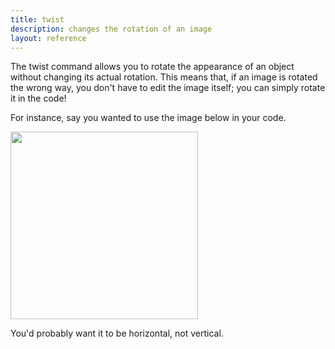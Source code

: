 ```yaml
---
title: twist
description: changes the rotation of an image
layout: reference
---
```


The twist command allows you to rotate the appearance of an object without changing its actual rotation. This means that, if an image is rotated the wrong way, you don't have to edit the image itself; you can simply rotate it in the code! 

For instance, say you wanted to use the image below in your code. 

<img src="https://i.imgur.com/PhKFPpt.png" height=300>

You'd probably want it to be horizontal, not vertical. 

